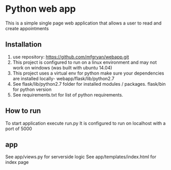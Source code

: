 # Python web app

This is a simple single page web application that allows a user
to read and create appointments

## Installation

1. use repository: https://github.com/mfgryan/webapp.git
2. This project is configured to run on a linux environment and may not work on windows (was built with ubuntu 14.04)
3. This project uses a virtual env for python make sure your dependencies are installed locally- webapp/flask/lib/python2.7 
4. See flask/lib/python2.7 folder for installed modules / packages. flask/bin for python version 
5. See requirements.txt for list of python requirements.

## How to run

To start application execute run.py
It is configured to run on localhost with a port of 5000

## app

See app/views.py for serverside logic
See app/templates/index.html for index page
